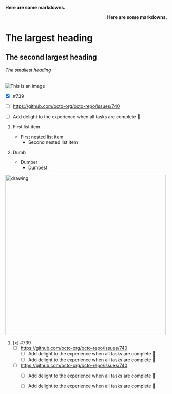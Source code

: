 <div>

<p><b>Here are some markdowns.</b></p>

</div>

<div style="text-align: right;">

<p><b>Here are some markdowns.</b></p>

</div>

# The largest heading
## The second largest heading
###### The smallest heading

![This is an image](https://myoctocat.com/assets/images/base-octocat.svg)


- [x] #739
- [ ] https://github.com/octo-org/octo-repo/issues/740
- [ ] Add delight to the experience when all tasks are complete :tada:


1. First list item
   - First nested list item
     - Second nested list item

2. Dumb
   -  Dumber
      -  Dumbest


<img src="https://d3t3ozftmdmh3i.cloudfront.net/production/podcast_uploaded_episode/7529921/7529921-1599957944301-5d39c4693f2fb.jpg" alt="drawing" width="500"/>

1. [x] #739
   -  [ ] https://github.com/octo-org/octo-repo/issues/740
      -  [ ] Add delight to the experience when all tasks are complete :tada:
      -  [ ] Add delight to the experience when all tasks are complete :tada:
   -  [ ] https://github.com/octo-org/octo-repo/issues/740
      -  [ ] Add delight to the experience when all tasks are complete :tada:
      -  [ ] Add delight to the experience when all tasks are complete :tada:



